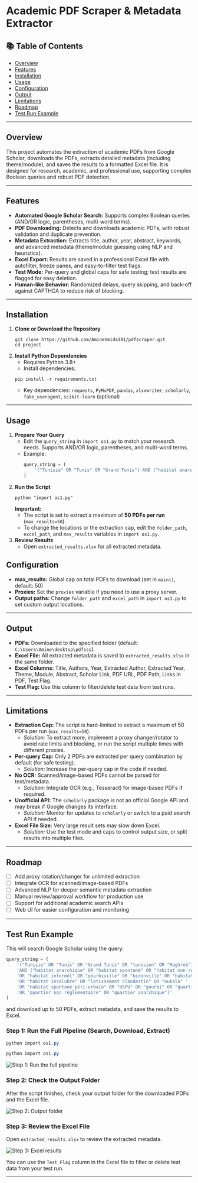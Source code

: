 # Academic PDF Scraper & Metadata Extractor

## 📚 Table of Contents
- [Overview](#overview)
- [Features](#features)
- [Installation](#installation)
- [Usage](#usage)
- [Configuration](#configuration)
- [Output](#output)
- [Limitations](#limitations)
- [Roadmap](#roadmap)
- [Test Run Example](#test-run-example)

---

## Overview
This project automates the extraction of academic PDFs from Google Scholar, downloads the PDFs, extracts detailed metadata (including theme/module), and saves the results to a formatted Excel file. It is designed for research, academic, and professional use, supporting complex Boolean queries and robust PDF detection.

---

## Features
- **Automated Google Scholar Search:** Supports complex Boolean queries (AND/OR logic, parentheses, multi-word terms).
- **PDF Downloading:** Detects and downloads academic PDFs, with robust validation and duplicate prevention.
- **Metadata Extraction:** Extracts title, author, year, abstract, keywords, and advanced metadata (theme/module guessing using NLP and heuristics).
- **Excel Export:** Results are saved in a professional Excel file with autofilter, freeze panes, and easy-to-filter test flags.
- **Test Mode:** Per-query and global caps for safe testing; test results are flagged for easy deletion.
- **Human-like Behavior:** Randomized delays, query skipping, and back-off against CAPTHCA to reduce risk of blocking.

---

## Installation

1. **Clone or Download the Repository**
   ```
   git clone https://github.com/Aminehmida101/pdfscraper.git
   cd project
   ```
2. **Install Python Dependencies**
   - Requires Python 3.8+
   - Install dependencies:
   ```
   pip install -r requirements.txt
   ```
   - Key dependencies: `requests`, `PyMuPDF`, `pandas`, `xlsxwriter`, `scholarly`, `fake_useragent`, `scikit-learn` (optional)

---

## Usage

1. **Prepare Your Query**
   - Edit the `query_string` in `import os1.py` to match your research needs. Supports AND/OR logic, parentheses, and multi-word terms.
   - Example:
     ```python
     query_string = (
         '("Tunisie" OR "Tunis" OR "Grand Tunis") AND ("habitat anarchique" OR "habitat spontané")'
     )
     ```
2. **Run the Script**
   ```
   python "import os1.py"
   ```
   **Important:**
   - The script is set to extract a maximum of **50 PDFs per run** (`max_results=50`).
   - To change the locations or the extraction cap, edit the `folder_path`, `excel_path`, and `max_results` variables in `import os1.py`.
3. **Review Results**
   - Open `extracted_results.xlsx` for all extracted metadata.

## Configuration
- **max_results:** Global cap on total PDFs to download (set in `main()`, default: 50)
- **Proxies:** Set the `proxies` variable if you need to use a proxy server.
- **Output paths:** Change `folder_path` and `excel_path` in `import os1.py` to set custom output locations.

---

## Output
- **PDFs:** Downloaded to the specified folder (default: `C:\Users\Amine\desktop\pdfsss`).
- **Excel File:** All extracted metadata is saved to `extracted_results.xlsx` in the same folder.
- **Excel Columns:** Title, Authors, Year, Extracted Author, Extracted Year, Theme, Module, Abstract, Scholar Link, PDF URL, PDF Path, Links in PDF, Test Flag.
- **Test Flag:** Use this column to filter/delete test data from test runs.

---

## Limitations
- **Extraction Cap:** The script is hard-limited to extract a maximum of 50 PDFs per run (`max_results=50`).
  - *Solution:* To extract more, implement a proxy changer/rotator to avoid rate limits and blocking, or run the script multiple times with different proxies.
- **Per-query Cap:** Only 2 PDFs are extracted per query combination by default (for safe testing).
  - *Solution:* Increase the per-query cap in the code if needed.
- **No OCR:** Scanned/image-based PDFs cannot be parsed for text/metadata.
  - *Solution:* Integrate OCR (e.g., Tesseract) for image-based PDFs if required.
- **Unofficial API:** The `scholarly` package is not an official Google API and may break if Google changes its interface.
  - *Solution:* Monitor for updates to `scholarly` or switch to a paid search API if needed.
- **Excel File Size:** Very large result sets may slow down Excel.
  - *Solution:* Use the test mode and caps to control output size, or split results into multiple files.

---

## Roadmap
- [ ] Add proxy rotation/changer for unlimited extraction
- [ ] Integrate OCR for scanned/image-based PDFs
- [ ] Advanced NLP for deeper semantic metadata extraction
- [ ] Manual review/approval workflow for production use
- [ ] Support for additional academic search APIs
- [ ] Web UI for easier configuration and monitoring

---

## Test Run Example

This will search Google Scholar using the query:

```python
query_string = (
    '("Tunisie" OR "Tunis" OR "Grand Tunis" OR "tunisien" OR "Maghreb") '
    'AND ("habitat anarchique" OR "habitat spontané" OR "habitat non réglementaire" '
    'OR "habitat informel" OR "gourbiville" OR "bidonville" OR "habitat précaire" '
    'OR "habitat insalubre" OR "lotissement clandestin" OR "oukala" '
    'OR "Habitat spontané péri-urbain" OR "HSPU" OR "gourbi" OR "quartier informel" '
    'OR "quartier non réglementaire" OR "quartier anarchique")'
)
```

and download up to 50 PDFs, extract metadata, and save the results to Excel.

### Step 1: Run the Full Pipeline (Search, Download, Extract)
```powershell
python import os1.py
```

```powershell
python import os1.py
```

<!-- Add screenshot here -->
![Step 1: Run the full pipeline](img/step1.png)

### Step 2: Check the Output Folder

After the script finishes, check your output folder for the downloaded PDFs and the Excel file.

<!-- Add screenshot here -->
![Step 2: Output folder](img/step2.png)

### Step 3: Review the Excel File

Open `extracted_results.xlsx` to review the extracted metadata.

<!-- Add screenshot here -->
![Step 3: Excel results](img/step3.png)

You can use the `Test Flag` column in the Excel file to filter or delete test data from your test run.

---

